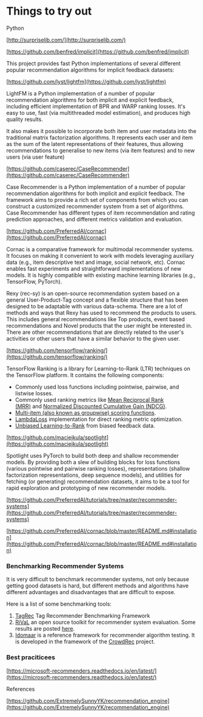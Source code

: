 
# Things to try out
Python


[http://surpriselib.com/](http://surpriselib.com/)

[https://github.com/benfred/implicit](https://github.com/benfred/implicit)

This project provides fast Python implementations of several different popular recommendation algorithms for implicit feedback datasets:

[https://github.com/lyst/lightfm](https://github.com/lyst/lightfm)

LightFM is a Python implementation of a number of popular recommendation algorithms for both implicit and explicit feedback, including efficient implementation of BPR and WARP ranking losses. It's easy to use, fast (via multithreaded model estimation), and produces high quality results.

It also makes it possible to incorporate both item and user metadata into the traditional matrix factorization algorithms. It represents each user and item as the sum of the latent representations of their features, thus allowing recommendations to generalise to new items (via item features) and to new users (via user feature)

[https://github.com/caserec/CaseRecommender](https://github.com/caserec/CaseRecommender)

Case Recommender is a Python implementation of a number of popular recommendation algorithms for both implicit and explicit feedback. The framework aims to provide a rich set of components from which you can construct a customized recommender system from a set of algorithms. Case Recommender has different types of item recommendation and rating prediction approaches, and different metrics validation and evaluation.

[https://github.com/PreferredAI/cornac](https://github.com/PreferredAI/cornac)

Cornac is a comparative framework for multimodal recommender systems. It focuses on making it convenient to work with models leveraging auxiliary data (e.g., item descriptive text and image, social network, etc). Cornac enables fast experiments and straightforward implementations of new models. It is highly compatible with existing machine learning libraries (e.g., TensorFlow, PyTorch).

Rexy (rec-sy) is an open-source recommendation system based on a general User-Product-Tag concept and a flexible structure that has been designed to be adaptable with various data-schema. There are a lot of methods and ways that Rexy has used to recommend the products to users. This includes general recommendations like Top products, event based recommendations and Novel products that the user might be interested in. There are other recommendations that are directly related to the user's activities or other users that have a similar behavior to the given user.

[https://github.com/tensorflow/ranking/](https://github.com/tensorflow/ranking/)

TensorFlow Ranking is a library for Learning-to-Rank (LTR) techniques on the TensorFlow platform. It contains the following components:

- Commonly used loss functions including pointwise, pairwise, and listwise losses.
- Commonly used ranking metrics like [Mean Reciprocal Rank (MRR)](https://en.wikipedia.org/wiki/Mean_reciprocal_rank) and [Normalized Discounted Cumulative Gain (NDCG)](https://en.wikipedia.org/wiki/Discounted_cumulative_gain).
- [Multi-item (also known as groupwise) scoring functions](https://arxiv.org/abs/1811.04415).
- [LambdaLoss](https://ai.google/research/pubs/pub47258) implementation for direct ranking metric optimization.
- [Unbiased Learning-to-Rank](http://www.cs.cornell.edu/people/tj/publications/joachims_etal_17a.pdf) from biased feedback data.

[https://github.com/maciejkula/spotlight](https://github.com/maciejkula/spotlight)

Spotlight uses PyTorch to build both deep and shallow recommender models. By providing both a slew of building blocks for loss functions (various pointwise and pairwise ranking losses), representations (shallow factorization representations, deep sequence models), and utilities for fetching (or generating) recommendation datasets, it aims to be a tool for rapid exploration and prototyping of new recommender models.

[https://github.com/PreferredAI/tutorials/tree/master/recommender-systems](https://github.com/PreferredAI/tutorials/tree/master/recommender-systems)

[https://github.com/PreferredAI/cornac/blob/master/README.md#installation](https://github.com/PreferredAI/cornac/blob/master/README.md#installation)

### **Benchmarking Recommender Systems**

It is very difficult to benchmark recommender systems, not only because getting good datasets is hard, but different methods and algorithms have different advantages and disadvantages that are difficult to expose.

Here is a list of some benchmarking tools:

1. [TagRec](https://github.com/learning-layers/TagRec) Tag Recommender Benchmarking Framework
2. [RiVaL](http://rival.recommenders.net/) an open source toolkit for recommender system evaluation. Some results are posted [here](http://alans.se/blog/2014/rival/).
3. [Idomaar](http://rf.crowdrec.eu/) is a reference framework for recommender algorithm testing. It is developed in the framework of the [CrowdRec](http://crowdrec.eu/) project.

### Best praciticees

[https://microsoft-recommenders.readthedocs.io/en/latest/](https://microsoft-recommenders.readthedocs.io/en/latest/)

References

[https://github.com/ExtremelySunnyYK/recommendation_engine](https://github.com/ExtremelySunnyYK/recommendation_engine)